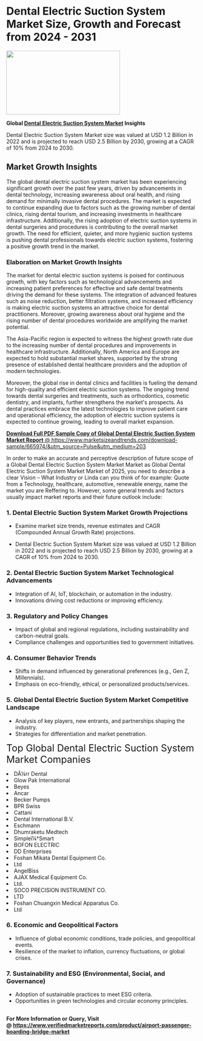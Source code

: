 <H1>Dental Electric Suction System Market Size, Growth and Forecast from 2024 - 2031</H1><img class="aligncenter size-medium wp-image-584254" src="https://thirdeyenews.in/wp-content/uploads/2024/09/Global-Market-Research-300x168.jpeg" alt="" width="300" height="168" /><p><strong>Global&nbsp;<a href="https://www.marketsizeandtrends.com/download-sample/665974/&amp;utm_source=Pulse&amp;utm_medium=203">Dental Electric Suction System Market</a> Insights</strong></p><p>Dental Electric Suction System Market size was valued at USD 1.2 Billion in 2022 and is projected to reach USD 2.5 Billion by 2030, growing at a CAGR of 10% from 2024 to 2030.</p><p><h2>Market Growth Insights</h2> <p>The global dental electric suction system market has been experiencing significant growth over the past few years, driven by advancements in dental technology, increasing awareness about oral health, and rising demand for minimally invasive dental procedures. The market is expected to continue expanding due to factors such as the growing number of dental clinics, rising dental tourism, and increasing investments in healthcare infrastructure. Additionally, the rising adoption of electric suction systems in dental surgeries and procedures is contributing to the overall market growth. The need for efficient, quieter, and more hygienic suction systems is pushing dental professionals towards electric suction systems, fostering a positive growth trend in the market.</p> <p><a href="#"></a></p> <h3>Elaboration on Market Growth Insights</h3> <p>The market for dental electric suction systems is poised for continuous growth, with key factors such as technological advancements and increasing patient preferences for effective and safe dental treatments driving the demand for these systems. The integration of advanced features such as noise reduction, better filtration systems, and increased efficiency is making electric suction systems an attractive choice for dental practitioners. Moreover, growing awareness about oral hygiene and the rising number of dental procedures worldwide are amplifying the market potential.</p> <p>The Asia-Pacific region is expected to witness the highest growth rate due to the increasing number of dental procedures and improvements in healthcare infrastructure. Additionally, North America and Europe are expected to hold substantial market shares, supported by the strong presence of established dental healthcare providers and the adoption of modern technologies.</p> <p>Moreover, the global rise in dental clinics and facilities is fueling the demand for high-quality and efficient electric suction systems. The ongoing trend towards dental surgeries and treatments, such as orthodontics, cosmetic dentistry, and implants, further strengthens the market's prospects. As dental practices embrace the latest technologies to improve patient care and operational efficiency, the adoption of electric suction systems is expected to continue growing, leading to overall market expansion.</p> <p><a href="#"></p><p><span class=""><strong>Download Full PDF Sample Copy of Global Dental Electric Suction System Market Report</strong> @ <a href="https://www.marketsizeandtrends.com/download-sample/665974/&amp;utm_source=Pulse&amp;utm_medium=203" target="_blank">https://www.marketsizeandtrends.com/download-sample/665974/&amp;utm_source=Pulse&amp;utm_medium=203</a></span></p><p>In order to make an accurate and perceptive description of future scope of a Global&nbsp;Dental Electric Suction System Market Market as Global&nbsp;Dental Electric Suction System Market Market of 2025, you need to describe a clear Vision &ndash; What Industry or Linda can you think of for example: Quote from a Technology, healthcare, automotive, renewable energy, name the market you are Reffering to. However, some general trends and factors usually impact market reports and their future outlook include:</p><h3>1.&nbsp;<strong>Dental Electric Suction System Market Growth Projections</strong></h3><ul><li>Examine market size trends, revenue estimates and CAGR (Compounded Annual Growth Rate) projections.</li><li><p>Dental Electric Suction System Market size was valued at USD 1.2 Billion in 2022 and is projected to reach USD 2.5 Billion by 2030, growing at a CAGR of 10% from 2024 to 2030.</p></li></ul><h3>2.&nbsp;<strong>Dental Electric Suction System Market Technological Advancements</strong></h3><ul><li>Integration of AI, IoT, blockchain, or automation in the industry.</li><li>Innovations driving cost reductions or improving efficiency.</li></ul><h3>3.&nbsp;<strong>Regulatory and Policy Changes</strong></h3><ul><li>Impact of global and regional regulations, including sustainability and carbon-neutral goals.</li><li>Compliance challenges and opportunities tied to government initiatives.</li></ul><h3>4.&nbsp;<strong>Consumer Behavior Trends</strong></h3><ul><li>Shifts in demand influenced by generational preferences (e.g., Gen Z, Millennials).</li><li>Emphasis on eco-friendly, ethical, or personalized products/services.</li></ul><h3>5.&nbsp;<strong>Global Dental Electric Suction System Market Competitive Landscape</strong></h3><ul><li>Analysis of key players, new entrants, and partnerships shaping the industry.</li><li>Strategies for differentiation and market penetration.</li></ul><p data-pm-slice="1 1 []"><span style="color: inherit; font-family: inherit; font-size: 25px;">Top Global Dental Electric Suction System Market Companies</span></p><div class="" data-test-id=""><p><li>DÃ¼rr Dental</li><li> Glow Pak International</li><li> Beyes</li><li> Ancar</li><li> Becker Pumps</li><li> BPR Swiss</li><li> Cattani</li><li> Dental International B.V.</li><li> Eschmann</li><li> Dhumraketu Medtech</li><li> Simpleï¼†Smart</li><li> BOFON ELECTRIC</li><li> DD Enterprises</li><li> Foshan Mikata Dental Equipment Co.</li><li> Ltd</li><li> AngelBiss</li><li> AJAX Medical Equipment Co.</li><li> Ltd.</li><li> SOCO PRECISION INSTRUMENT CO.</li><li>LTD</li><li> Foshan Chuangxin Medical Apparatus Co.</li><li>Ltd</li></p></div><h3>6.&nbsp;<strong>Economic and Geopolitical Factors</strong></h3><ul><li>Influence of global economic conditions, trade policies, and geopolitical events.</li><li>Resilience of the market to inflation, currency fluctuations, or global crises.</li></ul><h3>7.&nbsp;<strong>Sustainability and ESG (Environmental, Social, and Governance)</strong></h3><ul><li>Adoption of sustainable practices to meet ESG criteria.</li><li>Opportunities in green technologies and circular economy principles.</li></ul><h2><strong style="font-size: 14px;">For More Information or Query, Visit @&nbsp;</strong><a style="background-color: #ffffff; font-size: 14px;" href="https://www.marketsizeandtrends.com/report/dental-electric-suction-system-market/" target="_blank">https://www.verifiedmarketreports.com/product/airport-passenger-boarding-bridge-market</a></h2>
